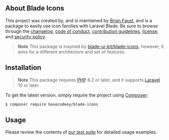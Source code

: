 ## About Blade Icons

This project was created by, and is maintained by [Brian Faust](https://github.com/faustbrian), and is a package to easily use icon families with Laravel Blade. Be sure to browse through the [changelog](CHANGELOG.md), [code of conduct](.github/CODE_OF_CONDUCT.md), [contribution guidelines](.github/CONTRIBUTING.md), [license](LICENSE), and [security policy](.github/SECURITY.md).

> **Note**
> This package is inspired by [blade-ui-kit/blade-icons](https://github.com/blade-ui-kit/blade-icons); however, it aims for a different architecture and set of features.

## Installation

> **Note**
> This package requires [PHP](https://www.php.net/) 8.2 or later, and it supports [Laravel](https://laravel.com/) 10 or later.

To get the latest version, simply require the project using [Composer](https://getcomposer.org/):

```bash
$ composer require basecodeoy/blade-icons
```

## Usage

Please review the contents of [our test suite](/tests) for detailed usage examples.
